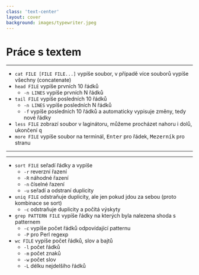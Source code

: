 ```yaml
---
class: 'text-center'
layout: cover
background: images/typewriter.jpeg
---
```


# Práce s textem

---

- `cat FILE [FILE FILE...]` vypíše soubor, v případě více souborů vypíše všechny (concatenate)
- `head FILE` vypíše prvních 10 řádků
  - `-n LINES` vypíše prvních N řádků
- `tail FILE` vypíše posledních 10 řádků
  - `-n LINES` vypíše posledních N řádků
  - `-f` vypíše posledních 10 řádků a automaticky vypisuje změny, tedy nové řádky
- `less FILE` zobrazí soubor v laginátoru, můžeme procházet nahoru i dolů, ukončení <kbd>q</kbd>
- `more FILE` vypíše soubor na terminál, <kbd>Enter</kbd> pro řádek, <kbd>Mezerník</kbd> pro stranu

---
---

- `sort FILE` seřadí řádky a vypíše
    - `-r` reverzní řazení
    - `-R` náhodné řazení
    - `-n` číselné řazení
    - `-u` seřadí a odstraní duplicity
- `uniq FILE` odstraňuje duplicity, ale jen pokud jdou za sebou (proto kombinace se sort)
    - `-c` odstraňuje duplicity a počítá výskyty 
- `grep PATTERN FILE` vypíše řádky na kterých byla nalezena shoda s patternem
  - `-c` vypíše počet řádků odpovídající patternu
  - `-P` pro Perl regexp
- `wc FILE` vypíše počet řádků, slov a bajtů
  - `-l` počet řádků
  - `-m` počet znaků
  - `-w` počet slov
  - `-L` délku nejdelšího řádků

